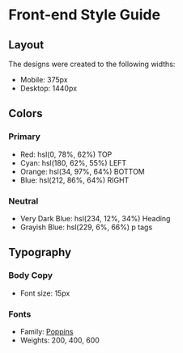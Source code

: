 # Front-end Style Guide

## Layout

The designs were created to the following widths:

- Mobile: 375px
- Desktop: 1440px

## Colors

### Primary

- Red: hsl(0, 78%, 62%) TOP
- Cyan: hsl(180, 62%, 55%) LEFT
- Orange: hsl(34, 97%, 64%) BOTTOM
- Blue: hsl(212, 86%, 64%) RIGHT

### Neutral

- Very Dark Blue: hsl(234, 12%, 34%) Heading
- Grayish Blue: hsl(229, 6%, 66%) p tags

## Typography

### Body Copy

- Font size: 15px

### Fonts

- Family: [Poppins](https://fonts.google.com/specimen/Poppins)
- Weights: 200, 400, 600
